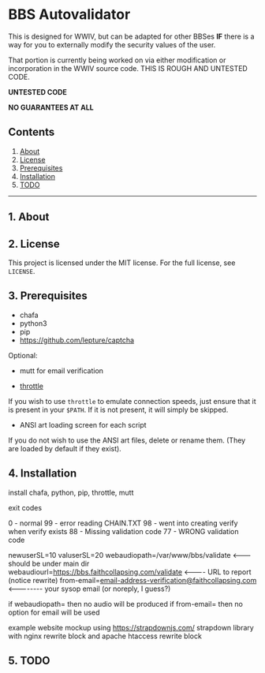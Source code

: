 # BBS Autovalidator

This is designed for WWIV, but can be adapted for other BBSes **IF** there 
is a way for you to externally modify the security values of the user.  

That portion is currently being worked on via either modification or incorporation 
in the WWIV source code.  THIS IS ROUGH AND UNTESTED CODE.  

**UNTESTED CODE**  

**NO GUARANTEES AT ALL**


## Contents
 1. [About](#1-about)
 2. [License](#2-license)
 3. [Prerequisites](#3-prerequisites)
 4. [Installation](#4-installation)
 5. [TODO](#5-todo)

***

## 1. About


## 2. License

This project is licensed under the MIT license. For the full license, see `LICENSE`.

## 3. Prerequisites

* chafa
* python3
* pip
* https://github.com/lepture/captcha

Optional:

* mutt for email verification

* [throttle](https://linux.die.net/man/1/throttle)

If you wish to use `throttle` to emulate connection speeds, just ensure that 
it is present in your `$PATH`. If it is not present, it will simply be skipped.

* ANSI art loading screen for each script

If you do not wish to use the ANSI art files, delete or rename them. (They are 
loaded by default if they exist).

## 4. Installation

install chafa, python, pip, throttle, mutt

exit codes 

0 - normal
99 - error reading CHAIN.TXT
98 - went into creating verify when verify exists
88 - Missing validation code
77 - WRONG validation code

newuserSL=10
valuserSL=20
webaudiopath=/var/www/bbs/validate  <--- should be under main dir
webaudiourl=https://bbs.faithcollapsing.com/validate  <---- URL to report (notice rewrite)
from-email=email-address-verification@faithcollapsing.com <-------- your sysop email (or noreply, I guess?)

if webaudiopath= then no audio will be produced
if from-email= then no option for email will be used

example website mockup using https://strapdownjs.com/ strapdown library with 
nginx rewrite block and apache htaccess rewrite block

## 5. TODO

